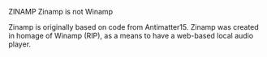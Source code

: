 ZINAMP
Zinamp is not Winamp



Zinamp is originally based on code from Antimatter15. Zinamp was created in homage of Winamp (RIP), as a means to have a web-based local audio player. 

